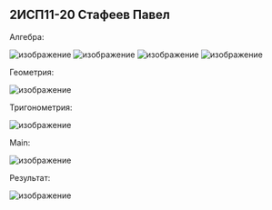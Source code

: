 ## 2ИСП11-20 Стафеев Павел
Алгебра:

![изображение](https://github.com/pashastaf/Math/assets/91310796/149db8a9-3dc1-40db-9ec2-10583a3e3597)
![изображение](https://github.com/pashastaf/Math/assets/91310796/e08c8bec-e02c-4750-b36b-7343bea8e9ed)
![изображение](https://github.com/pashastaf/Math/assets/91310796/5ad1c4af-4d7b-4031-be71-f09591ee5fe1)
![изображение](https://github.com/pashastaf/Math/assets/91310796/4f5b8331-756f-452b-b604-7336dbc0ecc9)

Геометрия:

![изображение](https://github.com/pashastaf/Math/assets/91310796/7318b9f7-3436-4a0a-8104-760556c0dc5e)

Тригонометрия:

![изображение](https://github.com/pashastaf/Math/assets/91310796/7690cd7f-3f09-4244-ab4f-30b2d05581d4)

Main:

![изображение](https://github.com/pashastaf/Math/assets/91310796/bc970d25-ba7d-4f1c-9a91-efc314223bb2)

Результат:

![изображение](https://github.com/pashastaf/Math/assets/91310796/80e6b8d4-a1cc-49cf-aa21-4633174a6691)

